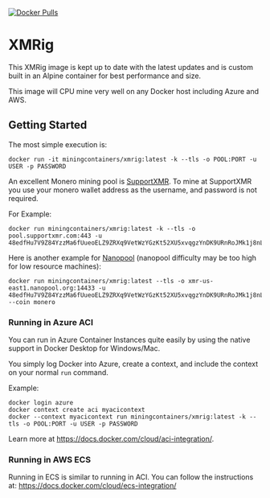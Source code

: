 [![Docker Pulls](https://img.shields.io/docker/pulls/miningcontainers/xmrig)](https://hub.docker.com/r/miningcontainers/xmrig)

# XMRig

This XMRig image is kept up to date with the latest updates and is custom built in an Alpine container for best performance and size.

This image will CPU mine very well on any Docker host including Azure and AWS.

## Getting Started

The most simple execution is:

```shell
docker run -it miningcontainers/xmrig:latest -k --tls -o POOL:PORT -u USER -p PASSWORD 
```

An excellent Monero mining pool is [SupportXMR](https://supportxmr.com/).  To mine at SupportXMR you use your monero wallet address as the username, and password is not required.  

For Example:

```shell
docker run miningcontainers/xmrig:latest -k --tls -o pool.supportxmr.com:443 -u 48edfHu7V9Z84YzzMa6fUueoELZ9ZRXq9VetWzYGzKt52XU5xvqgzYnDK9URnRoJMk1j8nLwEVsaSWJ4fhdUyZijBGUicoD 
```
Here is another example for [Nanopool](https://xmr.nanopool.org/) (nanopool difficulty may be too high for low resource machines):

```shell
docker run miningcontainers/xmrig:latest --tls -o xmr-us-east1.nanopool.org:14433 -u 48edfHu7V9Z84YzzMa6fUueoELZ9ZRXq9VetWzYGzKt52XU5xvqgzYnDK9URnRoJMk1j8nLwEVsaSWJ4fhdUyZijBGUicoD --coin monero
```

### Running in Azure ACI

You can run in Azure Container Instances quite easily by using the native support in Docker Desktop for Windows/Mac.

You simply log Docker into Azure, create a context, and include the context on your normal `run` command.

Example:

```shell
docker login azure
docker context create aci myacicontext
docker --context myacicontext run miningcontainers/xmrig:latest -k --tls -o POOL:PORT -u USER -p PASSWORD 
```
Learn more at https://docs.docker.com/cloud/aci-integration/.

### Running in AWS ECS

Running in ECS is similar to running in ACI.  You can follow the instructions at: https://docs.docker.com/cloud/ecs-integration/

